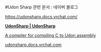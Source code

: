 #Udon Sharp 관련 문서 : 네이버 블로그
<div class="wrap_rabbit pcol2 _param(1) _postViewArea222730446428" id="post-view222730446428">
<!-- Rabbit HTML --><div class="se-viewer se-theme-default" lang="ko-KR">
<!-- SE_DOC_HEADER_END -->
<div class="se-main-container">
<div class="se-component se-text se-l-default" id="SE-3fb17a97-4f3f-403f-b430-b2d6ce9c8a68">
<div class="se-component-content">
<div class="se-section se-section-text se-l-default">
<div class="se-module se-module-text">
<!-- SE-TEXT { --><p class="se-text-paragraph se-text-paragraph-align-" id="SE-a21fd222-c8bf-485d-9414-3f65fcef274d" style=""><span class="se-fs- se-ff-" id="SE-6d889943-173f-4dbf-a5df-abf6d0abaf30" style=""><a class="se-link" href="https://udonsharp.docs.vrchat.com/" target="_blank">https://udonsharp.docs.vrchat.com/</a></span></p><!-- } SE-TEXT -->
</div>
</div>
</div>
</div> <div class="se-component se-oglink se-l-text" id="SE-766ad191-9183-4351-adc9-ed97d1657aa3">
<div class="se-component-content">
<div class="se-section se-section-oglink se-l-text se-section-align-">
<div class="se-module se-module-oglink">
<a class="se-oglink-info" href="https://udonsharp.docs.vrchat.com/" target="_blank">
<div class="se-oglink-info-container">
<strong class="se-oglink-title">UdonSharp | UdonSharp</strong>
<p class="se-oglink-summary">A compiler for compiling C to Udon assembly</p>
<p class="se-oglink-url">udonsharp.docs.vrchat.com</p>
</div>
</a>
</div>
</div>
</div>
<script class="__se_module_data" data-module='{"type":"v2_oglink", "id" :"SE-766ad191-9183-4351-adc9-ed97d1657aa3", "data" : {"link" : "https://udonsharp.docs.vrchat.com/", "isVideo" : "false", "thumbnail" : ""}}' type="text/data"></script>
</div> <div class="se-component se-text se-l-default" id="SE-26368871-1743-4457-8fd7-53be5a8eefed">
<div class="se-component-content">
<div class="se-section se-section-text se-l-default">
<div class="se-module se-module-text">
<!-- SE-TEXT { --><p class="se-text-paragraph se-text-paragraph-align-" id="SE-fbe79c4e-72a9-4d92-96e4-d858ecefe706" style=""><span class="se-fs- se-ff-" id="SE-b809d117-f667-4b28-b83c-5f555039dd05" style="">​</span></p><!-- } SE-TEXT -->
</div>
</div>
</div>
</div> </div>
</div>
</div>